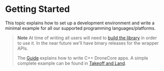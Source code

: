 <!-- <div style="float:right; padding:10px; margin-right:20px;"><a href="http://dronecore.io/"><img src="../../assets/site/dronecore_logo_full.png" title="DroneCore Logo" width="400px"/></a></div> -->

# Getting Started

This topic explains how to set up a development environment and write a minimal example for all our supported programming languages/platforms.

> **Note** At time of writing all users will need to [build the library](../contributing/build.md) in order to use it. In the near future we'll have binary releases for the wrapper APIs.  
>
> The [Guide](../guide/README.md) explains how to write C++ DroneCore apps. A simple complete example can be found in [Takeoff and Land](../examples/takeoff_and_land.md).
